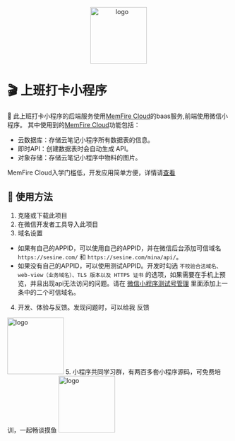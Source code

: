 
<p align="center"><img src="https://cfm40oi5g6hasssesujg.baseapi.memfiredb.com/storage/v1/object/public/files/%E5%BE%AE%E4%BF%A1%E5%9B%BE%E7%89%87_20240412141057.png" width="128" hegiht="128" alt="logo"></a>

# 🎬 上班打卡小程序

🎉 此上班打卡小程序的后端服务使用[MemFire Cloud](https://www.memfiredb.com/?from=XIMgJh)的baas服务,前端使用微信小程序。
其中使用到的[MemFire Cloud](https://www.memfiredb.com/?from=XIMgJh)功能包括：
- 云数据库：存储云笔记小程序所有数据表的信息。
- 即时API：创建数据表时会自动生成 API。
- 对象存储：存储云笔记小程序中物料的图片。

MemFire Cloud入学门槛低，开发应用简单方便，详情请[查看](https://www.memfiredb.com/?from=XIMgJh)

## 🔌 使用方法

1. 克隆或下载此项目
2. 在微信开发者工具导入此项目
3. 域名设置
- 如果有自己的APPID，可以使用自己的APPID，并在微信后台添加可信域名 `https://sesine.com/` 和 `https://sesine.com/mina/api/`。
- 如果没有自己的APPID，可以使用测试APPID。开发时勾选 `不校验合法域名、web-view（业务域名）、TLS 版本以及 HTTPS 证书` 的选项，如果需要在手机上预览，并且出现api无法访问的问题。请在 [微信小程序测试号管理](https://developers.weixin.qq.com/sandbox) 里面添加上一条中的二个可信域名。
4. 开发、体验与反馈。发现问题时，可以给我 反馈
<img src="https://docs.memfiredb.com/docs/img/%E4%BC%81%E4%B8%9A%E5%BE%AE%E4%BF%A1.png" width="128" hegiht="128" alt="logo">
5. 小程序共同学习群，有两百多套小程序源码，可免费培训，一起畅谈摸鱼
<img src="https://cfm40oi5g6hasssesujg.baseapi.memfiredb.com/storage/v1/object/public/files/%E5%BE%AE%E4%BF%A1%E5%9B%BE%E7%89%87_20240407181354.png" width="128" hegiht="128" alt="logo">






